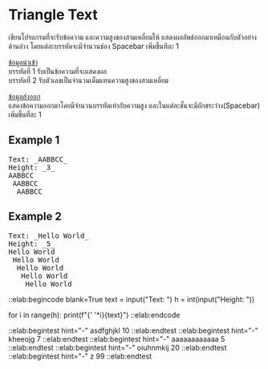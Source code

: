 # Triangle Text

เขียนโปรแกรมที่จะรับข้อความ และความสูงของสามเหลี่ยมให้ แสดงผลลัพธ์ออกมาเหมือนกับตัวอย่างด้านล่าง โดยแต่ละบรรทัดจะมีจำนวนช่อง Spacebar เพิ่มขึ้นทีละ 1

<u>ข้อมูลนำเข้า</u>  
บรรทัดที่ 1 รับเป็นข้อความที่จะแสดงผล  
บรรทัดที่ 2 รับตัวเลขเป็นจำนวนเต็มแทนความสูงของสามเหลี่ยม

<u>ข้อมูลส่งออก</u>  
แสดงข้อความออกมาโดยมีจำนวนบรรทัดเท่ากับความสูง และในแต่ละชั้นจะมีอักขระว่าง(Spacebar) เพิ่มขึ้นที่ละ 1

## Example 1
<pre class="output">
Text: _AABBCC_
Height: _3_
AABBCC
 AABBCC
  AABBCC
</pre>

## Example 2
<pre class="output">
Text: _Hello World_
Height: _5_
Hello World
 Hello World
  Hello World
   Hello World
    Hello World
</pre>

::elab:begincode blank=True
text = input("Text: ")
h = int(input("Height: "))

for i in range(h):
    print(f"{' '*i}{text}")
::elab:endcode

::elab:begintest hint="-"
asdfghjkl
10
::elab:endtest
::elab:begintest hint="-"
kheeojg
7
::elab:endtest
::elab:begintest hint="-"
aaaaaaaaaaaa
5
::elab:endtest
::elab:begintest hint="-"
oiuhnmkij
20
::elab:endtest
::elab:begintest hint="-"
z
99
::elab:endtest